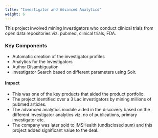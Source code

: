 ```yaml
---
title: "Investigator and Advanced Analytics"
weight: 6
---
```


This project involved mining investigators who conduct clinical trials from open data repositories viz. pubmed, clinical trials, FDA. 

### Key Components

* Automatic creation of the investigator profiles  
* Analytics for the Investigators  
* Author Disambiguation  
* Investigator Search based on different parameters using Solr.  

#### Impact
* This was one of the key products that aided the product portfolio.  
* The project identified over a 3 Lac investigators by mining millions of pubmed articles.  
* The advanced analytics module aided in the discovery based on the different investigator analytics viz. no of publications, primary investigator etc.  
* The company was later sold to IMSHealth (undisclosed sum) and this project added significant value to the deal.  
